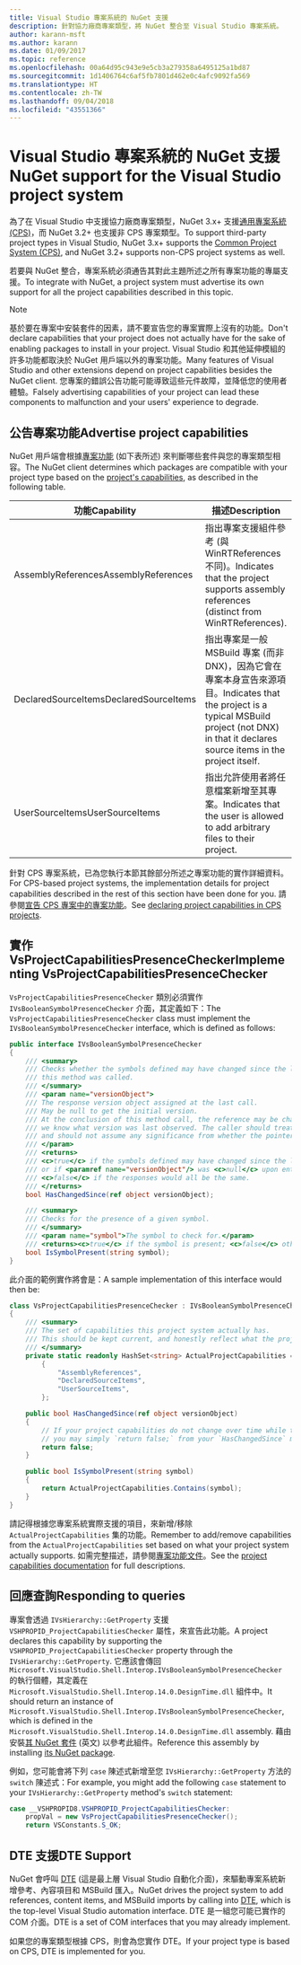 ```yaml
---
title: Visual Studio 專案系統的 NuGet 支援
description: 針對協力廠商專案類型，將 NuGet 整合至 Visual Studio 專案系統。
author: karann-msft
ms.author: karann
ms.date: 01/09/2017
ms.topic: reference
ms.openlocfilehash: 00a64d95c943e9e5cb3a279358a6495125a1bd87
ms.sourcegitcommit: 1d1406764c6af5fb7801d462e0c4afc9092fa569
ms.translationtype: HT
ms.contentlocale: zh-TW
ms.lasthandoff: 09/04/2018
ms.locfileid: "43551366"
---
```

# <a name="nuget-support-for-the-visual-studio-project-system"></a><span data-ttu-id="12dfe-103">Visual Studio 專案系統的 NuGet 支援</span><span class="sxs-lookup"><span data-stu-id="12dfe-103">NuGet support for the Visual Studio project system</span></span>

<span data-ttu-id="12dfe-104">為了在 Visual Studio 中支援協力廠商專案類型，NuGet 3.x+ 支援[通用專案系統 (CPS)](https://github.com/Microsoft/VSProjectSystem/blob/master/doc/overview/intro.md)，而 NuGet 3.2+ 也支援非 CPS 專案類型。</span><span class="sxs-lookup"><span data-stu-id="12dfe-104">To support third-party project types in Visual Studio, NuGet 3.x+ supports the [Common Project System (CPS)](https://github.com/Microsoft/VSProjectSystem/blob/master/doc/overview/intro.md), and NuGet 3.2+ supports non-CPS project systems as well.</span></span>

<span data-ttu-id="12dfe-105">若要與 NuGet 整合，專案系統必須通告其對此主題所述之所有專案功能的專屬支援。</span><span class="sxs-lookup"><span data-stu-id="12dfe-105">To integrate with NuGet, a project system must advertise its own support for all the project capabilities described in this topic.</span></span>

> [!Note]
> <span data-ttu-id="12dfe-106">基於要在專案中安裝套件的因素，請不要宣告您的專案實際上沒有的功能。</span><span class="sxs-lookup"><span data-stu-id="12dfe-106">Don't declare capabilities that your project does not actually have for the sake of enabling packages to install in your project.</span></span> <span data-ttu-id="12dfe-107">Visual Studio 和其他延伸模組的許多功能都取決於 NuGet 用戶端以外的專案功能。</span><span class="sxs-lookup"><span data-stu-id="12dfe-107">Many features of Visual Studio and other extensions depend on project capabilities besides the NuGet client.</span></span> <span data-ttu-id="12dfe-108">您專案的錯誤公告功能可能導致這些元件故障，並降低您的使用者體驗。</span><span class="sxs-lookup"><span data-stu-id="12dfe-108">Falsely advertising capabilities of your project can lead these components to malfunction and your users' experience to degrade.</span></span>

## <a name="advertise-project-capabilities"></a><span data-ttu-id="12dfe-109">公告專案功能</span><span class="sxs-lookup"><span data-stu-id="12dfe-109">Advertise project capabilities</span></span>

<span data-ttu-id="12dfe-110">NuGet 用戶端會根據[專案功能](https://github.com/Microsoft/VSProjectSystem/blob/master/doc/overview/about_project_capabilities.md) (如下表所述) 來判斷哪些套件與您的專案類型相容。</span><span class="sxs-lookup"><span data-stu-id="12dfe-110">The NuGet client determines which packages are compatible with your project type based on the [project's capabilities](https://github.com/Microsoft/VSProjectSystem/blob/master/doc/overview/about_project_capabilities.md), as described in the following table.</span></span>

| <span data-ttu-id="12dfe-111">功能</span><span class="sxs-lookup"><span data-stu-id="12dfe-111">Capability</span></span> | <span data-ttu-id="12dfe-112">描述</span><span class="sxs-lookup"><span data-stu-id="12dfe-112">Description</span></span> |
| --- | --- |
| <span data-ttu-id="12dfe-113">AssemblyReferences</span><span class="sxs-lookup"><span data-stu-id="12dfe-113">AssemblyReferences</span></span> | <span data-ttu-id="12dfe-114">指出專案支援組件參考 (與 WinRTReferences 不同)。</span><span class="sxs-lookup"><span data-stu-id="12dfe-114">Indicates that the project supports assembly references (distinct from WinRTReferences).</span></span> |
| <span data-ttu-id="12dfe-115">DeclaredSourceItems</span><span class="sxs-lookup"><span data-stu-id="12dfe-115">DeclaredSourceItems</span></span> | <span data-ttu-id="12dfe-116">指出專案是一般 MSBuild 專案 (而非 DNX)，因為它會在專案本身宣告來源項目。</span><span class="sxs-lookup"><span data-stu-id="12dfe-116">Indicates that the project is a typical MSBuild project (not DNX) in that it declares source items in the project itself.</span></span> |
| <span data-ttu-id="12dfe-117">UserSourceItems</span><span class="sxs-lookup"><span data-stu-id="12dfe-117">UserSourceItems</span></span>|<span data-ttu-id="12dfe-118">指出允許使用者將任意檔案新增至其專案。</span><span class="sxs-lookup"><span data-stu-id="12dfe-118">Indicates that the user is allowed to add arbitrary files to their project.</span></span> |

<span data-ttu-id="12dfe-119">針對 CPS 專案系統，已為您執行本節其餘部分所述之專案功能的實作詳細資料。</span><span class="sxs-lookup"><span data-stu-id="12dfe-119">For CPS-based project systems, the implementation details for project capabilities described in the rest of this section have been done for you.</span></span> <span data-ttu-id="12dfe-120">請參閱[宣告 CPS 專案中的專案功能](https://github.com/Microsoft/VSProjectSystem/blob/master/doc/overview/about_project_capabilities.md#how-to-declare-project-capabilities-in-your-project)。</span><span class="sxs-lookup"><span data-stu-id="12dfe-120">See [declaring project capabilities in CPS projects](https://github.com/Microsoft/VSProjectSystem/blob/master/doc/overview/about_project_capabilities.md#how-to-declare-project-capabilities-in-your-project).</span></span>

## <a name="implementing-vsprojectcapabilitiespresencechecker"></a><span data-ttu-id="12dfe-121">實作 VsProjectCapabilitiesPresenceChecker</span><span class="sxs-lookup"><span data-stu-id="12dfe-121">Implementing VsProjectCapabilitiesPresenceChecker</span></span>

<span data-ttu-id="12dfe-122">`VsProjectCapabilitiesPresenceChecker` 類別必須實作 `IVsBooleanSymbolPresenceChecker` 介面，其定義如下：</span><span class="sxs-lookup"><span data-stu-id="12dfe-122">The `VsProjectCapabilitiesPresenceChecker` class must implement the `IVsBooleanSymbolPresenceChecker` interface, which is defined as follows:</span></span>

```cs
public interface IVsBooleanSymbolPresenceChecker
{
    /// <summary>
    /// Checks whether the symbols defined may have changed since the last time
    /// this method was called.
    /// </summary>
    /// <param name="versionObject">
    /// The response version object assigned at the last call.
    /// May be null to get the initial version.
    /// At the conclusion of this method call, the reference may be changed so that on a subsequent call
    /// we know what version was last observed. The caller should treat this value as an opaque object,
    /// and should not assume any significance from whether the pointer changed or not.
    /// </param>
    /// <returns>
    /// <c>true</c> if the symbols defined may have changed since the last call to this method
    /// or if <paramref name="versionObject"/> was <c>null</c> upon entering this method.
    /// <c>false</c> if the responses would all be the same.
    /// </returns>
    bool HasChangedSince(ref object versionObject);

    /// <summary>
    /// Checks for the presence of a given symbol.
    /// </summary>
    /// <param name="symbol">The symbol to check for.</param>
    /// <returns><c>true</c> if the symbol is present; <c>false</c> otherwise.</returns>
    bool IsSymbolPresent(string symbol);
}
```

<span data-ttu-id="12dfe-123">此介面的範例實作將會是：</span><span class="sxs-lookup"><span data-stu-id="12dfe-123">A sample implementation of this interface would then be:</span></span>

```cs
class VsProjectCapabilitiesPresenceChecker : IVsBooleanSymbolPresenceChecker
{
    /// <summary>
    /// The set of capabilities this project system actually has.
    /// This should be kept current, and honestly reflect what the project can do.
    /// </summary>
    private static readonly HashSet<string> ActualProjectCapabilities = new HashSet<string>(StringComparer.OrdinalIgnoreCase)
        {
            "AssemblyReferences",
            "DeclaredSourceItems",
            "UserSourceItems",
        };

    public bool HasChangedSince(ref object versionObject)
    {
        // If your project capabilities do not change over time while the project is open,
        // you may simply `return false;` from your `HasChangedSince` method.
        return false;
    }

    public bool IsSymbolPresent(string symbol)
    {
        return ActualProjectCapabilities.Contains(symbol);
    }
}
```

<span data-ttu-id="12dfe-124">請記得根據您專案系統實際支援的項目，來新增/移除 `ActualProjectCapabilities` 集的功能。</span><span class="sxs-lookup"><span data-stu-id="12dfe-124">Remember to add/remove capabilities from the `ActualProjectCapabilities` set based on what your project system actually supports.</span></span> <span data-ttu-id="12dfe-125">如需完整描述，請參閱[專案功能文件](https://github.com/Microsoft/VSProjectSystem/blob/master/doc/overview/project_capabilities.md)。</span><span class="sxs-lookup"><span data-stu-id="12dfe-125">See the [project capabilities documentation](https://github.com/Microsoft/VSProjectSystem/blob/master/doc/overview/project_capabilities.md) for full descriptions.</span></span>

## <a name="responding-to-queries"></a><span data-ttu-id="12dfe-126">回應查詢</span><span class="sxs-lookup"><span data-stu-id="12dfe-126">Responding to queries</span></span>

<span data-ttu-id="12dfe-127">專案會透過 `IVsHierarchy::GetProperty` 支援 `VSHPROPID_ProjectCapabilitiesChecker` 屬性，來宣告此功能。</span><span class="sxs-lookup"><span data-stu-id="12dfe-127">A project declares this capability by supporting the  `VSHPROPID_ProjectCapabilitiesChecker` property through the `IVsHierarchy::GetProperty`.</span></span> <span data-ttu-id="12dfe-128">它應該會傳回 `Microsoft.VisualStudio.Shell.Interop.IVsBooleanSymbolPresenceChecker` 的執行個體，其定義在 `Microsoft.VisualStudio.Shell.Interop.14.0.DesignTime.dll` 組件中。</span><span class="sxs-lookup"><span data-stu-id="12dfe-128">It should return an instance of `Microsoft.VisualStudio.Shell.Interop.IVsBooleanSymbolPresenceChecker`, which is defined in the `Microsoft.VisualStudio.Shell.Interop.14.0.DesignTime.dll` assembly.</span></span> <span data-ttu-id="12dfe-129">藉由安裝[其 NuGet 套件](https://www.nuget.org/packages/Microsoft.VisualStudio.Shell.Interop.14.0.DesignTime) \(英文\) 以參考此組件。</span><span class="sxs-lookup"><span data-stu-id="12dfe-129">Reference this assembly by installing [its NuGet package](https://www.nuget.org/packages/Microsoft.VisualStudio.Shell.Interop.14.0.DesignTime).</span></span>

<span data-ttu-id="12dfe-130">例如，您可能會將下列 `case` 陳述式新增至您 `IVsHierarchy::GetProperty` 方法的 `switch` 陳述式：</span><span class="sxs-lookup"><span data-stu-id="12dfe-130">For example, you might add the following `case` statement to your `IVsHierarchy::GetProperty` method's `switch` statement:</span></span>

```cs
case __VSHPROPID8.VSHPROPID_ProjectCapabilitiesChecker:
    propVal = new VsProjectCapabilitiesPresenceChecker();
    return VSConstants.S_OK;
```

## <a name="dte-support"></a><span data-ttu-id="12dfe-131">DTE 支援</span><span class="sxs-lookup"><span data-stu-id="12dfe-131">DTE Support</span></span>

<span data-ttu-id="12dfe-132">NuGet 會呼叫 [DTE](/dotnet/api/envdte.dte?view=visualstudiosdk-2017) (這是最上層 Visual Studio 自動化介面)，來驅動專案系統新增參考、內容項目和 MSBuild 匯入。</span><span class="sxs-lookup"><span data-stu-id="12dfe-132">NuGet drives the project system to add references, content items, and MSBuild imports by calling into [DTE](/dotnet/api/envdte.dte?view=visualstudiosdk-2017), which is the top-level Visual Studio automation interface.</span></span> <span data-ttu-id="12dfe-133">DTE 是一組您可能已實作的 COM 介面。</span><span class="sxs-lookup"><span data-stu-id="12dfe-133">DTE is a set of COM interfaces that you may already implement.</span></span>

<span data-ttu-id="12dfe-134">如果您的專案類型根據 CPS，則會為您實作 DTE。</span><span class="sxs-lookup"><span data-stu-id="12dfe-134">If your project type is based on CPS, DTE is implemented for you.</span></span>
